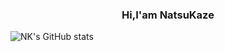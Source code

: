 <center><h3>Hi,I'am NatsuKaze</h3></center>

![NK's GitHub stats](https://github-readme-stats.vercel.app/api?username=Natsuhu)
